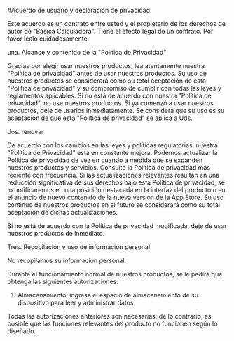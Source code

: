 #Acuerdo de usuario y declaración de privacidad

Este acuerdo es un contrato entre usted y el propietario de los derechos de autor de "Básica Calculadora". Tiene el efecto legal de un contrato. Por favor léalo cuidadosamente.

una. Alcance y contenido de la "Política de Privacidad"

Gracias por elegir usar nuestros productos, lea atentamente nuestra "Política de privacidad" antes de usar nuestros productos. Su uso de nuestros productos se considerará como su total aceptación de esta "Política de privacidad" y su compromiso de cumplir con todas las leyes y reglamentos aplicables. Si no está de acuerdo con nuestra "Política de privacidad", no use nuestros productos. Si ya comenzó a usar nuestros productos, deje de usarlos inmediatamente. Se considera que su uso es su aceptación de que esta "Política de privacidad" se aplica a Uds.

dos. renovar

De acuerdo con los cambios en las leyes y políticas regulatorias, nuestra "Política de Privacidad" está en constante mejora. Podemos actualizar la Política de privacidad de vez en cuando a medida que se expanden nuestros productos y servicios. Consulte la Política de privacidad más reciente con frecuencia. Si las actualizaciones relevantes resultan en una reducción significativa de sus derechos bajo esta Política de privacidad, se lo notificaremos en una posición destacada en la interfaz del producto o en el anuncio de nuevo contenido de la nueva versión de la App Store. Su uso continuo de nuestros productos en el futuro se considerará como su total aceptación de dichas actualizaciones.

Si no está de acuerdo con la Política de privacidad modificada, deje de usar nuestros productos de inmediato.

Tres. Recopilación y uso de información personal

No recopilamos su información personal.

Durante el funcionamiento normal de nuestros productos, se le pedirá que obtenga las siguientes autorizaciones:

1. Almacenamiento: ingrese el espacio de almacenamiento de su dispositivo para leer y administrar datos

Todas las autorizaciones anteriores son necesarias; de lo contrario, es posible que las funciones relevantes del producto no funcionen según lo diseñado.
